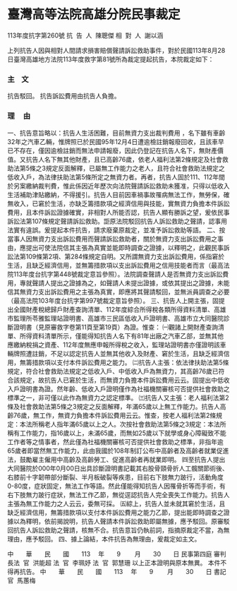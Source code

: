 # 臺灣高等法院高雄分院民事裁定
113年度抗字第260號
抗  告  人  陳聰傑
相  對  人  謝以涵


上列抗告人因與相對人間請求損害賠償聲請訴訟救助事件，對於民國113年8月28日臺灣高雄地方法院113年度救字第81號所為裁定提起抗告，本院裁定如下：
### 主    文
抗告駁回。
抗告訴訟費用由抗告人負擔。
### 理     由
一、抗告意旨略以：抗告人生活困難，目前無資力支出裁判費用
，名下雖有車齡32年之汽車乙輛，惟牌照已於民國95年12月4日遭逾檢註銷報廢回收，且該車早已不存在，僅因逾檢註銷而無法申請報廢，因此仍登記在抗告人名下，無財產價值。又抗告人名下無其他財產，且已高齡76歲，依老人福利法第2條規定及社會救助法第5條之3規定反面解釋，已屬無工作能力之老人，且符合社會救助法規定之低收入戶，為法律扶助法第5條所定之無資力者。再者，抗告人固於111、112年間於另案繳納裁判費，惟此係因近年歷次向法院聲請訴訟救助未獲准，只得以低收入生活補助津貼繳納，不得援引。抗告人目前因車禍事故罹病無法工作，無勞保，確無收入，已窘於生活，亦缺乏籌措款項之經濟信用與技能，實無資力負擔本件訴訟費用，且本件訴訟證據確實，非相對人所能否認，抗告人顯有勝訴之望，爰依民事訴訟法第107條規定聲請訴訟救助。詎原法院駁回抗告人訴訟救助之聲請，認事用法實有違誤。爰提起本件抗告，請求廢棄原裁定，並准予訴訟救助等語。
二、按當事人因無資力支出訴訟費用而聲請訴訟救助者，關於無資力支出訴訟費用之事由，應提出可使法院信其主張為真實並能即時調查之證據，以釋明之，此觀民事訴訟法第109條第2項、第284條規定自明。又所謂無資力支出訴訟費用，係指窘於生活，且缺乏經濟信用，並無籌措款項以支出訴訟費用之信用技能者而言（最高法院113年度台抗字第448號裁定意旨參照）。法院調查聲請人是否無資力支出訴訟費用，專就聲請人提出之證據為之，如聲請人未提出證據，或依其提出之證據，未能信其無資力支出訴訟費用之主張為真實，即應將其聲請駁回，並無派員調查之必要（最高法院103年度台抗字第997號裁定意旨參照）。
三、抗告人上開主張，固提出全國財產稅總歸戶財產查詢清單、112年度綜合所得稅各類所得資料清單、高雄市監理所苓雅監理站證明書、高雄市三民區低收入戶證明書、高雄市立大同醫院診斷證明書（見原審救字卷第11頁至第19頁）為證。惟查：
㈠觀諸上開財產查詢清單、所得資料清單所示，僅能得知抗告人名下有81年出廠之汽車乙部，並無其他應繳納稅捐之資產、112年度無應申報所得稅之收入，監理站證明書亦僅證明該車輛牌照遭註銷，不足以認定抗告人並無其他收入及財產、窘於生活，且缺乏經濟信用，無籌措款項以支付本件訴訟費用之能力。
㈡抗告人主張：依法律扶助法第5條規定，符合社會救助法規定之低收入戶、中低收入戶為無資力，其高齡76歲已符合該規定，故抗告人已窘於生活，而無資力負擔本件訴訟費用云云。固提出中低收入戶證明書為證。然年齡、低收入戶證明僅作為社福機關審核可否提供社會救助之標準之一，非可僅以此作為無資力之認定標準。
㈢抗告人又主張：老人福利法第2條及社會救助法第5條之3規定之反面解釋，年滿65歲以上無工作能力。抗告人高齡76歲，無工作，無資力負擔本件訴訟費用云云。惟查，按老人福利法第2條規定：本法所稱老人指年滿65歲以上之人。次按社會救助法第5條之3規定：本法所稱有工作能力，指16歲以上，未滿65歲，而無如25歲以下就學或身心障礙致不能工作者等之情事者，然此僅為社福機關審核可否提供社會救助之標準，非指年逾65歲者即當然無工作能力，此由我國於108年制訂公布中高齡者及高齡者就業促進法，鼓勵雇主僱用中高齡及高齡勞工、促進高齡者再就業即明。
㈣至抗告人提出大同醫院於000年0月00日出具診斷證明書記載其右股骨頸骨折人工髖關節術後、右膝前十字韌帶部分斷裂、半月板破裂等疾患，目前右下肢無力跛行，活動角度0-80度，症狀固定，無法工作等語。然此僅能得知抗告人因罹骨折等而手術，有右下肢無力跛行症狀，無法工作乙節，無從逕認抗告人完全喪失工作能力。抗告人主張為無工作能力之人云云，委無可採。
㈤綜上，抗告人並未就其窘於生活，且缺乏經濟信用，無籌措款項以支付本件訴訟費用之能力乙節，提出能即時調查之證據以為釋明，依前揭說明，抗告人聲請本件訴訟救助即屬無據，應予駁回。原審駁回抗告人訴訟救助之聲請，核無不合。抗告意旨仍執前詞，指摘原裁定不當，為無理由，應予駁回。
四、據上論結，本件抗告為無理由，爰裁定如主文。

中　　華　　民　　國　　113 　年　　9 　　月　　30　　日
民事第四庭
審判長法  官  洪能超
法  官  李珮妤
法  官  郭慧珊
以上正本證明與原本無異。
本件不得再抗告。
中　　華　　民　　國　　113 　年　　9 　　月　　30　　日
書記官  馬蕙梅



